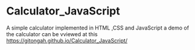 # Calculator_JavaScript
A simple calculator implemented in HTML ,CSS and JavaScript 
a demo of the calculator can be vviewed at this https://gitongah.github.io/Calculator_JavaScript/
